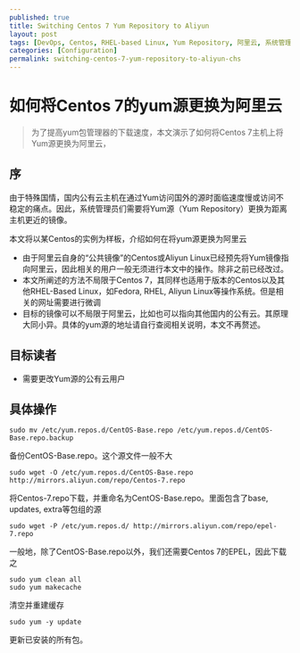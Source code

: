 ```yaml
---
published: true
title: Switching Centos 7 Yum Repository to Aliyun
layout: post
tags: [DevOps, Centos, RHEL-based Linux, Yum Repository, 阿里云, 系统管理]
categories: [Configuration]
permalink: switching-centos-7-yum-repository-to-aliyun-chs
---
```

# 如何将Centos 7的yum源更换为阿里云

> 为了提高yum包管理器的下载速度，本文演示了如何将Centos 7主机上将Yum源更换为阿里云，

## 序

由于特殊国情，国内公有云主机在通过Yum访问国外的源时面临速度慢或访问不稳定的痛点。因此，系统管理员们需要将Yum源（Yum Repository）更换为距离主机更近的镜像。

本文将以某Centos的实例为样板，介绍如何在将yum源更换为阿里云
* 由于阿里云自身的“公共镜像”的Centos或Aliyun Linux已经预先将Yum镜像指向阿里云，因此相关的用户一般无须进行本文中的操作。除非之前已经改过。
* 本文所阐述的方法不局限于Centos 7，其同样也适用于版本的Centos以及其他RHEL-Based Linux，如Fedora, RHEL, Aliyun Linux等操作系统。但是相关的网址需要进行微调
* 目标的镜像可以不局限于阿里云，比如也可以指向其他国内的公有云。其原理大同小异。具体的yum源的地址请自行查阅相关说明，本文不再赘述。

## 目标读者
* 需要更改Yum源的公有云用户

## 具体操作

    sudo mv /etc/yum.repos.d/CentOS-Base.repo /etc/yum.repos.d/CentOS-Base.repo.backup

备份CentOS-Base.repo。这个源文件一般不大

    sudo wget -O /etc/yum.repos.d/CentOS-Base.repo http://mirrors.aliyun.com/repo/Centos-7.repo

将Centos-7.repo下载，并重命名为CentOS-Base.repo。里面包含了base, updates, extra等包组的源

    sudo wget -P /etc/yum.repos.d/ http://mirrors.aliyun.com/repo/epel-7.repo

一般地，除了CentOS-Base.repo以外，我们还需要Centos 7的EPEL，因此下载之
    
    sudo yum clean all
    sudo yum makecache

清空并重建缓存    
    
    sudo yum -y update
    
更新已安装的所有包。
